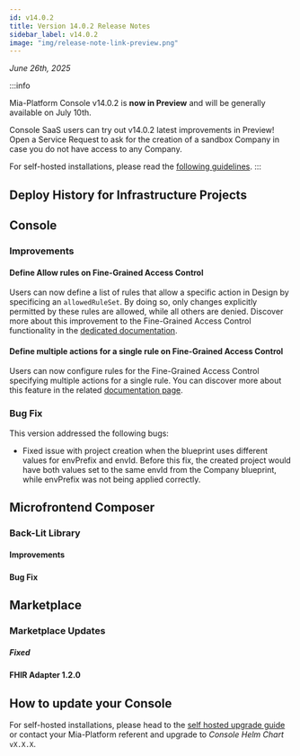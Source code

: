 ```yaml
---
id: v14.0.2
title: Version 14.0.2 Release Notes
sidebar_label: v14.0.2
image: "img/release-note-link-preview.png"
---
```


_June 26th, 2025_

:::info

Mia-Platform Console v14.0.2 is **now in Preview** and will be generally available on July 10th.

Console SaaS users can try out v14.0.2 latest improvements in Preview! Open a Service Request to ask for the creation of a sandbox Company in case you do not have access to any Company.

For self-hosted installations, please read the [following guidelines](#how-to-update-your-console).
:::

## Deploy History for Infrastructure Projects

## Console

### Improvements

#### Define Allow rules on Fine-Grained Access Control

Users can now define a list of rules that allow a specific action in Design by specificing an `allowedRuleSet`. By doing so, only changes explicitly permitted by these rules are allowed, while all others are denied.
Discover more about this improvement to the Fine-Grained Access Control functionality in the [dedicated documentation](/development_suite/api-console/api-design/fine-grained-access-control.md).

#### Define multiple actions for a single rule on Fine-Grained Access Control

Users can now configure rules for the Fine-Grained Access Control specifying multiple actions for a single rule.
You can discover more about this feature in the related [documentation page](/development_suite/api-console/api-design/fine-grained-access-control.md).

### Bug Fix

This version addressed the following bugs:

* Fixed issue with project creation when the blueprint uses different values for envPrefix and envId. Before this fix, the created project would have both values set to the same envId from the Company blueprint, while envPrefix was not being applied correctly.

## Microfrontend Composer

### Back-Lit Library

#### Improvements

##### 

#### Bug Fix

## Marketplace

### Marketplace Updates

#### 

##### Fixed

#### FHIR Adapter 1.2.0

## How to update your Console

For self-hosted installations, please head to the [self hosted upgrade guide](/infrastructure/self-hosted/installation-chart/100_how-to-upgrade.md) or contact your Mia-Platform referent and upgrade to _Console Helm Chart_ `vX.X.X`.
